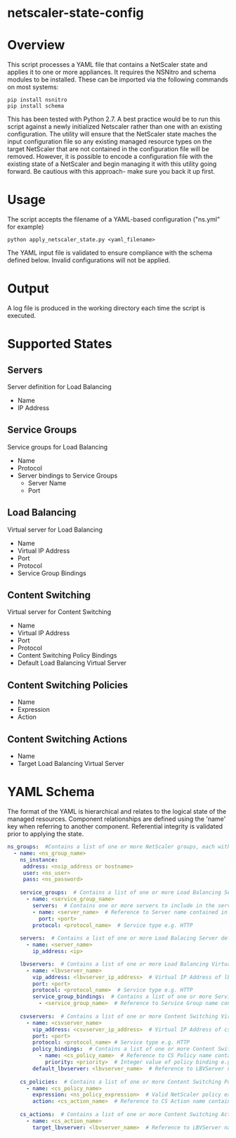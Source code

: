 # netscaler-state-config

# Overview
This script processes a YAML file that contains a NetScaler state and applies it to one or more appliances.  It requires the NSNitro and schema modules to be installed.  These can be imported via the following commands on most systems:
````
pip install nsnitro
pip install schema
````

This has been tested with Python 2.7.  A best practice would be to run this script against a newly initialized Netscaler rather than one with an existing configuration.  The utility will ensure that the NetScaler state maches the input configuration file so any existing managed resource types on the target NetScaler that are not contained in the configuration file will be removed.  However, it is possible to encode a configuration file with the existing state of a NetScaler and begin managing it with this utility going forward.  Be cautious with this approach- make sure you back it up first.

# Usage
The script accepts the filename of a YAML-based configuration ("ns.yml" for example)
````
python apply_netscaler_state.py <yaml_filename>
````
The YAML input file is validated to ensure compliance with the schema defined below.  Invalid configurations will not be applied.

# Output
A log file is produced in the working directory each time the script is executed.

# Supported States
## Servers
Server definition for Load Balancing
* Name
* IP Address

## Service Groups
Service groups for Load Balancing
* Name
* Protocol
* Server bindings to Service Groups
  * Server Name
  * Port

## Load Balancing
Virtual server for Load Balancing
* Name
* Virtual IP Address
* Port
* Protocol
* Service Group Bindings

## Content Switching
Virtual server for Content Switching
* Name
* Virtual IP Address
* Port
* Protocol
* Content Switching Policy Bindings
* Default Load Balancing Virtual Server

## Content Switching Policies
* Name
* Expression
* Action

## Content Switching Actions
* Name
* Target Load Balancing Virtual Server

# YAML Schema
The format of the YAML is hierarchical and relates to the logical state of the managed resources.  Component relationships are defined using the 'name' key when referring to another component.  Referential integrity is validated prior to applying the state.

```YAML
ns_groups:  #Contains a list of one or more NetScaler groups, each with an independent configuration
  - name: <ns_group_name>
    ns_instance:
     address: <nsip_address or hostname>
     user: <ns_user>
     pass: <ns_password>
    
    service_groups:  # Contains a list of one or more Load Balancing Service Group definitions
      - name: <service_group_name>
        servers:  # Contains one or more servers to include in the service group
        - name: <server_name>  # Reference to Server name contained in Server definition
          port: <port>
        protocol: <protocol_name>  # Service type e.g. HTTP
    
    servers:  # Contains a list of one or more Load Balacing Server definitions
      - name: <server_name>
        ip_address: <ip>

    lbvservers:  # Contains a list of one or more Load Balancing Virtual Server definitions
      - name: <lbvserver_name>
        vip_address: <lbvserver_ip_address>  # Virtual IP Address of lbvserver
        port: <port>
        protocol: <protocol_name>  # Service type e.g. HTTP
        service_group_bindings:  # Contains a list of one or more Service Groups to bind the lbvserver to
          - <service_group_name>  # Reference to Service Group name contained in Service Group definition
      
    csvservers:  # Contains a list of one or more Content Switching Virtual Server definitions
      - name: <csvserver_name>
        vip_address: <csvserver_ip_address>  # Virtual IP Address of csvserver
        port: <port>
        protocol: <protocol_name> # Service type e.g. HTTP
        policy_bindings:  # Contains a list of one or more Content Switching policy bindings
          - name: <cs_policy_name>  # Reference to CS Policy name contained in CS Policy definition
            priority: <priority>  # Integer value of policy binding e.g. 100
        default_lbvserver: <lbvserver_name>  # Reference to LBVServer name contained in LBVServer definition
        
    cs_policies:  # Contains a list of one or more Content Switching Policy definitions
      - name: <cs_policy_name>
        expression: <ns_policy_expression>  # Valid NetScaler policy expression
        action: <cs_action_name>  # Reference to CS Action name contained in CS Action definition
        
    cs_actions:  # Contains a list of one or more Content Switching Action definitions
      - name: <cs_action_name>
        target_lbvserver: <lbvserver_name>  # Reference to LBVServer name contained in LBVServer definition
```
              
            
         
